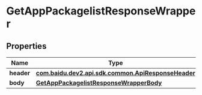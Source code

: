 

# GetAppPackagelistResponseWrapper


## Properties

Name | Type | Description | Notes
------------ | ------------- | ------------- | -------------
**header** | [**com.baidu.dev2.api.sdk.common.ApiResponseHeader**](com.baidu.dev2.api.sdk.common.ApiResponseHeader.md) |  |  [optional]
**body** | [**GetAppPackagelistResponseWrapperBody**](GetAppPackagelistResponseWrapperBody.md) |  |  [optional]



